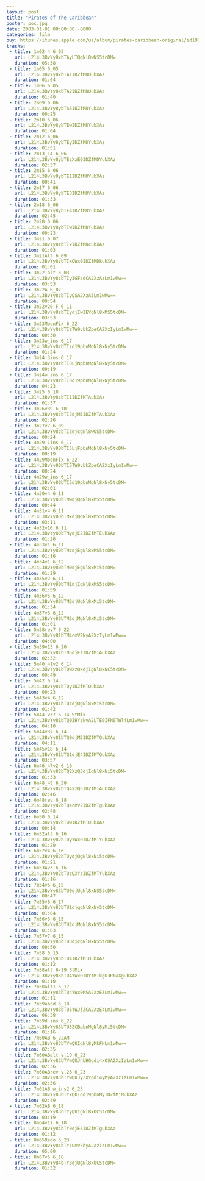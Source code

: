 ```yaml
---
layout: post
title: "Pirates of the Caribbean"
poster: poc.jpg
date: 2003-01-01 00:00:00 -0800
categories: film
buy: https://itunes.apple.com/us/album/pirates-caribbean-original/id191901880?uo=4
tracks:
 - title: 1m02-4 6_05
   url: L214L3BvYy8xbTAyLTQgNl8wNS5tcDM=
   duration: 05:38
 - title: 1m05 6_05
   url: L214L3BvYy8xbTA1IDZfMDUubXAz
   duration: 01:04
 - title: 1m06 6_05
   url: L214L3BvYy8xbTA2IDZfMDUubXAz
   duration: 01:40
 - title: 2m09 6_06
   url: L214L3BvYy8ybTA5IDZfMDYubXAz
   duration: 00:25
 - title: 2m10 6_06
   url: L214L3BvYy8ybTEwIDZfMDYubXAz
   duration: 01:04
 - title: 2m12 6_06
   url: L214L3BvYy8ybTEyIDZfMDYubXAz
   duration: 01:51
 - title: 2m13_14 6_06
   url: L214L3BvYy8ybTEzXzE0IDZfMDYubXAz
   duration: 02:37
 - title: 2m15 6_06
   url: L214L3BvYy8ybTE1IDZfMDYubXAz
   duration: 00:41
 - title: 2m17 6_06
   url: L214L3BvYy8ybTE3IDZfMDYubXAz
   duration: 01:33
 - title: 2m18 6_06
   url: L214L3BvYy8ybTE4IDZfMDYubXAz
   duration: 02:45
 - title: 2m20 6_06
   url: L214L3BvYy8ybTIwIDZfMDYubXAz
   duration: 00:23
 - title: 3m21 6_07
   url: L214L3BvYy8zbTIxIDZfMDcubXAz
   duration: 01:03
 - title: 3m21Alt 6_09
   url: L214L3BvYy8zbTIxQWx0IDZfMDkubXAz
   duration: 01:01
 - title: 3m22 alt 6_03
   url: L214L3BvYy8zbTIyIGFsdCA2XzAzLm1wMw==
   duration: 03:53
 - title: 3m22A 6_07
   url: L214L3BvYy8zbTIyQSA2XzA3Lm1wMw==
   duration: 00:54
 - title: 3m22v20 F 6_11
   url: L214L3BvYy8zbTIydjIwIEYgNl8xMS5tcDM=
   duration: 03:53
 - title: 3m23MoonFix 6_22
   url: L214L3BvYy8zbTIzTW9vbkZpeCA2XzIyLm1wMw==
   duration: 00:30
 - title: 3m23w_ins 6_17
   url: L214L3BvYy8zbTIzd19pbnMgNl8xNy5tcDM=
   duration: 01:24
 - title: 3m24.3ins 6_17
   url: L214L3BvYy8zbTI0LjNpbnMgNl8xNy5tcDM=
   duration: 00:19
 - title: 3m24w_ins 6_17
   url: L214L3BvYy8zbTI0d19pbnMgNl8xNy5tcDM=
   duration: 04:23
 - title: 3m25 6_10
   url: L214L3BvYy8zbTI1IDZfMTAubXAz
   duration: 01:37
 - title: 3m26v39 6_10
   url: L214L3BvYy8zbTI2djM5IDZfMTAubXAz
   duration: 02:26
 - title: 3m27v7 6_09
   url: L214L3BvYy8zbTI3djcgNl8wOS5tcDM=
   duration: 00:24
 - title: 4m29.1ins 6_17
   url: L214L3BvYy80bTI5LjFpbnMgNl8xNy5tcDM=
   duration: 00:19
 - title: 4m29MoonFix 6_22
   url: L214L3BvYy80bTI5TW9vbkZpeCA2XzIyLm1wMw==
   duration: 00:24
 - title: 4m29w_ins 6_17
   url: L214L3BvYy80bTI5d19pbnMgNl8xNy5tcDM=
   duration: 02:01
 - title: 4m30v4 6_11
   url: L214L3BvYy80bTMwdjQgNl8xMS5tcDM=
   duration: 00:44
 - title: 4m31v4 6_11
   url: L214L3BvYy80bTMxdjQgNl8xMS5tcDM=
   duration: 03:11
 - title: 4m32v16 6_11
   url: L214L3BvYy80bTMydjE2IDZfMTEubXAz
   duration: 01:26
 - title: 4m33v1 6_11
   url: L214L3BvYy80bTMzdjEgNl8xMS5tcDM=
   duration: 01:16
 - title: 4m34v1 6_12
   url: L214L3BvYy80bTM0djEgNl8xMi5tcDM=
   duration: 01:29
 - title: 4m35v2 6_11
   url: L214L3BvYy80bTM1djIgNl8xMS5tcDM=
   duration: 01:59
 - title: 4m36v5 6_12
   url: L214L3BvYy80bTM2djUgNl8xMi5tcDM=
   duration: 01:34
 - title: 4m37v3 6_12
   url: L214L3BvYy80bTM3djMgNl8xMi5tcDM=
   duration: 01:01
 - title: 5m38rev7 6_22
   url: L214L3BvYy81bTM4cmV2NyA2XzIyLm1wMw==
   duration: 04:00
 - title: 5m39v13 6_20
   url: L214L3BvYy81bTM5djEzIDZfMjAubXAz
   duration: 02:32
 - title: 5m40_41v2 6_14
   url: L214L3BvYy81bTQwXzQxdjIgNl8xNC5tcDM=
   duration: 00:49
 - title: 5m42 6_14
   url: L214L3BvYy81bTQyIDZfMTQubXAz
   duration: 00:23
 - title: 5m43v4 6_12
   url: L214L3BvYy81bTQzdjQgNl8xMi5tcDM=
   duration: 01:42
 - title: 5m44 v37 6-14 StMix
   url: L214L3BvYy81bTQ0IHYzNyA2LTE0IFN0TWl4Lm1wMw==
   duration: 04:10
 - title: 5m44v37 6_14
   url: L214L3BvYy81bTQ0djM3IDZfMTQubXAz
   duration: 04:11
 - title: 5m45v18 6_14
   url: L214L3BvYy81bTQ1djE4IDZfMTQubXAz
   duration: 03:57
 - title: 6m46_47v2 6_16
   url: L214L3BvYy82bTQ2XzQ3djIgNl8xNi5tcDM=
   duration: 01:33
 - title: 6m48_49 6_20
   url: L214L3BvYy82bTQ4XzQ5IDZfMjAubXAz
   duration: 02:46
 - title: 6m48rev 6_18
   url: L214L3BvYy82bTQ4cmV2IDZfMTgubXAz
   duration: 02:48
 - title: 6m50 6_14
   url: L214L3BvYy82bTUwIDZfMTQubXAz
   duration: 00:14
 - title: 6m52alt 6_16
   url: L214L3BvYy82bTUyYWx0IDZfMTYubXAz
   duration: 01:20
 - title: 6m52v4 6_16
   url: L214L3BvYy82bTUydjQgNl8xNi5tcDM=
   duration: 01:21
 - title: 6m53Av3 6_16
   url: L214L3BvYy82bTUzQXYzIDZfMTYubXAz
   duration: 01:16
 - title: 7m54v5 6_15
   url: L214L3BvYy83bTU0djUgNl8xNS5tcDM=
   duration: 00:47
 - title: 7m55v8 6_17
   url: L214L3BvYy83bTU1djggNl8xNy5tcDM=
   duration: 01:04
 - title: 7m56v3 6_15
   url: L214L3BvYy83bTU2djMgNl8xNS5tcDM=
   duration: 01:03
 - title: 7m57v7 6_15
   url: L214L3BvYy83bTU3djcgNl8xNS5tcDM=
   duration: 00:50
 - title: 7m58 6_15
   url: L214L3BvYy83bTU4IDZfMTUubXAz
   duration: 01:12
 - title: 7m58alt 6-19 StMix
   url: L214L3BvYy83bTU4YWx0IDYtMTkgU3RNaXgubXAz
   duration: 01:10
 - title: 7m58alt1 6_17
   url: L214L3BvYy83bTU4YWx0MSA2XzE3Lm1wMw==
   duration: 01:11
 - title: 7m59abcd 6_18
   url: L214L3BvYy83bTU5YWJjZCA2XzE4Lm1wMw==
   duration: 06:38
 - title: 7m59d ins 6_22
   url: L214L3BvYy83bTU5ZCBpbnMgNl8yMi5tcDM=
   duration: 01:16
 - title: 7m60AB 6_22AM
   url: L214L3BvYy83bTYwQUIgNl8yMkFNLm1wMw==
   duration: 02:35
 - title: 7m60ABalt v.19 6_23
   url: L214L3BvYy83bTYwQUJhbHQgdi4xOSA2XzIzLm1wMw==
   duration: 02:36
 - title: 7m60ABrev v.23 6_23
   url: L214L3BvYy83bTYwQUJyZXYgdi4yMyA2XzIzLm1wMw==
   duration: 02:36
 - title: 7m61AB w_ins2 6_23
   url: L214L3BvYy83bTYxQUIgd19pbnMyIDZfMjMubXAz
   duration: 02:49
 - title: 7m62AB 6_18
   url: L214L3BvYy83bTYyQUIgNl8xOC5tcDM=
   duration: 03:19
 - title: 8m64v17 6_18
   url: L214L3BvYy84bTY0djE3IDZfMTgubXAz
   duration: 01:12
 - title: 8m65Redo 6_23
   url: L214L3BvYy84bTY1UmVkbyA2XzIzLm1wMw==
   duration: 05:00
 - title: 8m67v5 6_18
   url: L214L3BvYy84bTY3djUgNl8xOC5tcDM=
   duration: 01:32
---
```

